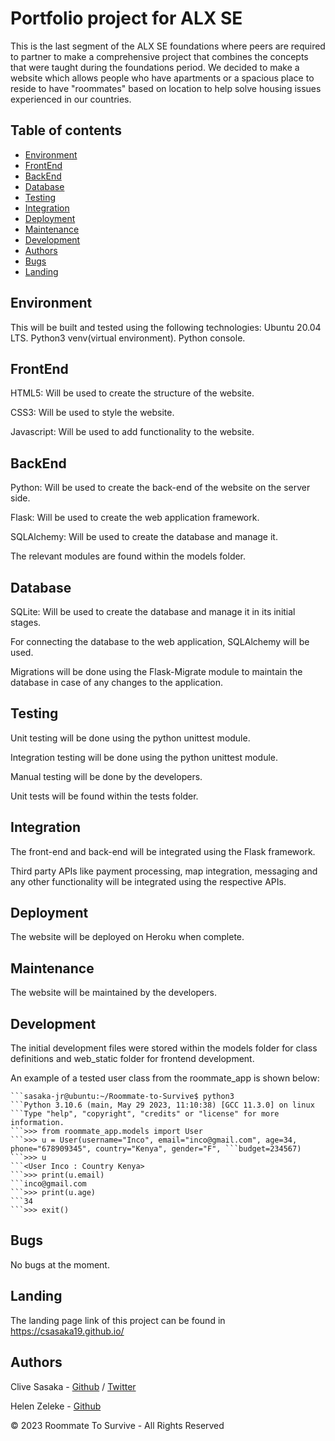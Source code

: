 # Portfolio project for ALX SE

This is the last segment of the ALX SE foundations where peers are required to partner to make a comprehensive project that combines the concepts that were taught during the foundations period.
We decided to make a website which allows people who have apartments or a spacious place to reside to have "roommates" based on location to help solve housing issues experienced in our countries.

## Table of contents

* [Environment](#environment)
* [FrontEnd](#frontend)
* [BackEnd](#backend)
* [Database](#database)
* [Testing](#testing)
* [Integration](#integration)
* [Deployment](#deployment)
* [Maintenance](#maintenance)
* [Development](#development)
* [Authors](#authors)
* [Bugs](#bugs)
* [Landing](#landing)

## Environment

This will be built and tested using the following technologies:
Ubuntu 20.04 LTS.
Python3 venv(virtual environment).
Python console.

## FrontEnd

HTML5: Will be used to create the structure of the website.

CSS3: Will be used to style the website.

Javascript: Will be used to add functionality to the website.

## BackEnd

Python: Will be used to create the back-end of the website on the server side.

Flask: Will be used to create the web application framework.

SQLAlchemy: Will be used to create the database and manage it.

The relevant modules are found within the models folder.

## Database

SQLite: Will be used to create the database and manage it in its initial stages.

For connecting the database to the web application, SQLAlchemy will be used.

Migrations will be done using the Flask-Migrate module to maintain the database in case of any changes to the application.

## Testing

Unit testing will be done using the python unittest module.

Integration testing will be done using the python unittest module.

Manual testing will be done by the developers.

Unit tests will be found within the tests folder.

## Integration

The front-end and back-end will be integrated using the Flask framework.

Third party APIs  like payment processing, map integration, messaging and any other functionality will be integrated using the respective APIs.

## Deployment

The website will be deployed on Heroku when complete.

## Maintenance

The website will be maintained by the developers.

## Development

The initial development files were stored within the models folder for class definitions and web_static folder for frontend development.

An example of a tested user class from the roommate_app is shown below:

    ```sasaka-jr@ubuntu:~/Roommate-to-Survive$ python3
    ```Python 3.10.6 (main, May 29 2023, 11:10:38) [GCC 11.3.0] on linux
    ```Type "help", "copyright", "credits" or "license" for more information.
    ```>>> from roommate_app.models import User
    ```>>> u = User(username="Inco", email="inco@gmail.com", age=34, phone="678909345", country="Kenya", gender="F", ```budget=234567)
    ```>>> u
    ```<User Inco : Country Kenya>
    ```>>> print(u.email)
    ```inco@gmail.com
    ```>>> print(u.age)
    ```34
    ```>>> exit()

## Bugs

No bugs at the moment.

## Landing

The landing page link of this project can be found in <https://csasaka19.github.io/>

## Authors

Clive Sasaka - [Github](https://github.com/Csasaka19) / [Twitter](https://twitter.com/Sasaka_JR)

Helen Zeleke - [Github](https://github.com/93Helu)

&copy; 2023 Roommate To Survive - All Rights Reserved
